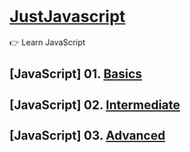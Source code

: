 # [JustJavascript](https://justjavascript.com/)

:point_right: Learn JavaScript

## [JavaScript] 01. [Basics](https://github.com/kambleaa007/Javascript/tree/master/1.%20JavaScript%20Basics)

## [JavaScript] 02. [Intermediate](https://github.com/kambleaa007/Javascript/tree/master/1.%20JavaScript%20Basics)

## [JavaScript] 03. [Advanced](https://github.com/kambleaa007/Javascript/tree/master/1.%20JavaScript%20Basics)
